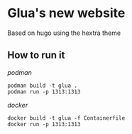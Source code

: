 # Glua's new website

Based on hugo using the hextra theme

## How to run it

*podman*

```
podman build -t glua .
podman run -p 1313:1313
```

*docker*

```
docker build -t glua -f Containerfile
docker run -p 1313:1313
```

